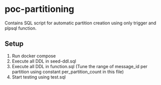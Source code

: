 # poc-partitioning

Contains SQL script for automatic partition creation using only trigger and plpsql function.

## Setup
1. Run docker compose
2. Execute all DDL in seed-ddl.sql
3. Execute all DDL in function.sql (Tune the range of message_id per partition using constant per_partition_count in this file) 
4. Start testing using test.sql
